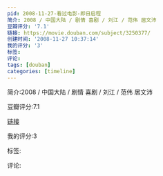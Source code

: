 ```yaml
---
pid: 2008-11-27-看过电影-即日启程
简介: 2008 / 中国大陆 / 剧情 喜剧 / 刘江 / 范伟 居文沛
豆瓣评分: '7.1'
链接: https://movie.douban.com/subject/3250377/
创建时间: '2008-11-27 10:37:14'
我的评分: '3'
标签:
评论:
tags: [douban]
categories: [timeline]
---
```

简介:2008 / 中国大陆 / 剧情 喜剧 / 刘江 / 范伟 居文沛

豆瓣评分:7.1

[链接](https://movie.douban.com/subject/3250377/)

我的评分:3

标签:

评论:

